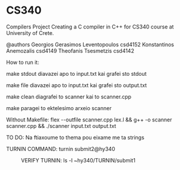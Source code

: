 # CS340
Compilers Project
Creating a C compiler in C++ for CS340 course at University of Crete.

@authors      Georgios Gerasimos Leventopoulos csd4152     Konstantinos Anemozalis csd4149   Theofanis Tsesmetzis csd4142

How to run it:

make stdout
diavazei apo to input.txt kai grafei sto stdout

make file
diavazei apo to input.txt kai grafei sto output.txt

make clean
diagrafei to scanner kai to scanner.cpp

make
paragei to ektelesimo arxeio scanner


Without Makefile:
flex --outfile scanner.cpp lex.l && g++ -o scanner scanner.cpp && ./scanner input.txt output.txt


TO DO:
Na ftiaxoume to thema pou eixame me ta strings



TURNIN COMMAND:                 turnin submit2@hy340 <dir>

VERIFY TURNIN:                    ls -l ~hy340/TURNIN/submit1
